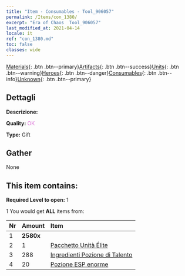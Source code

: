 ```yaml
---
title: "Item - Consumables - Tool_906057"
permalink: /Items/con_1380/
excerpt: "Era of Chaos  Tool_906057"
last_modified_at: 2021-04-14
locale: it
ref: "con_1380.md"
toc: false
classes: wide
---
```

 [Materials](/it/Items/){: .btn .btn--primary}[Artifacts](/it/Items/Artifacts/){: .btn .btn--success}[Units](/it/Items/Units/){: .btn .btn--warning}[Heroes](/it/Items/Heroes/){: .btn .btn--danger}[Consumables](/it/Items/Consumables/){: .btn .btn--info}[Unknown](/it/Items/Unknown/){: .btn .btn--primary}

## Dettagli
 **Descrizione:** 

 **Quality:** <span style="color: #DA70D6">OK</span>

 **Type:** Gift

## Gather

  None

## This item contains:

 **Required Level to open:** 1

 1 You would get **ALL** items  from:

  | Nr | Amount |     Item    |
  |:---|:-------|:------------|
  | 1 |  **2580x** | <i class="fas fa-gem"/> |  | 
  | 2 | 1 | [Pacchetto Unità Élite](/it/Items/con_1373/) | 
  | 3 | 288 | [Ingredienti Pozione di Talento](/it/Items/con_1120/) | 
  | 4 | 20 | [Pozione ESP enorme](/it/Items/con_703/) | 
